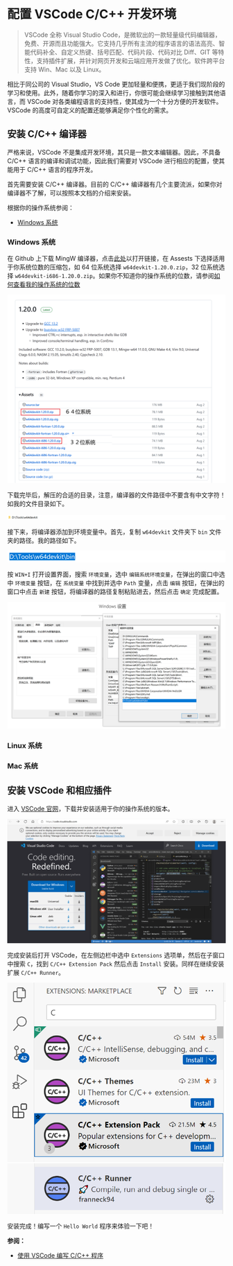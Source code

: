 # 配置 VSCode C/C++ 开发环境

> VSCode 全称 Visual Studio Code，是微软出的一款轻量级代码编辑器，免费、开源而且功能强大。它支持几乎所有主流的程序语言的语法高亮、智能代码补全、自定义热键、括号匹配、代码片段、代码对比 Diff、GIT 等特性，支持插件扩展，并针对网页开发和云端应用开发做了优化。软件跨平台支持 Win、Mac 以及 Linux。

相比于同公司的 Visual Studio，VS Code 更加轻量和便携，更适于我们现阶段的学习和使用。此外，随着你学习的深入和进行，你很可能会继续学习接触到其他语言，而 VSCode 对各类编程语言的支持性，使其成为一个十分方便的开发软件。VSCode 的高度可自定义的配置还能够满足你个性化的需求。


## 安装 C/C++ 编译器

严格来说，VSCode 不是集成开发环境，其只是一款文本编辑器。因此，不具备 C/C++ 语言的编译和调试功能，因此我们需要对 VSCode 进行相应的配置，使其能用于 C/C++ 语言的程序开发。

首先需要安装 C/C++ 编译器。目前的 C/C++ 编译器有几个主要流派，如果你对编译器不了解，可以按照本文档的介绍来安装。

根据你的操作系统参阅：
- [Windows 系统](./VSCode.md#windows-系统)

### Windows 系统

在 Github 上下载 MingW 编译器，点击[此处](https://github.com/skeeto/w64devkit/releases)以打开链接，在 Assests 下选择适用于你系统位数的压缩包，如 64 位系统选择 `w64devkit-1.20.0.zip`，32 位系统选择 `w64devkit-i686-1.20.0.zip`。如果你不知道你的操作系统的位数，请参阅[如何查看我的操作系统的位数](\404)

![Download image](./1.png)

下载完毕后，解压的合适的目录，注意，编译器的文件路径中不要含有中文字符！如我的文件目录如下。

![2](./2.png)

接下来，将编译器添加到环境变量中。首先，复制 `w64devkit` 文件夹下 `bin` 文件夹的路径。我的路径如下。

![3](./3.png)

按 `WIN+I` 打开设置界面，搜索 `环境变量`，选中 `编辑系统环境变量`，在弹出的窗口中选中 `环境变量` 按钮，在 `系统变量` 中找到并选中 `Path` 变量，点击 `编辑` 按钮，在弹出的窗口中点击 `新建` 按钮，将编译器的路径复制粘贴进去，然后点击 `确定` 完成配置。

![4](./4.png)

### Linux 系统

### Mac 系统

## 安装 VSCode 和相应插件

进入 [VSCode 官网](https://code.visualstudio.com/)，下载并安装适用于你的操作系统的版本。

![5](./5.png)

完成安装后打开 VSCode，在左侧边栏中选中 `Extensions` 选项单，然后在子窗口中搜索 `C`，找到 `C/C++ Extension Pack` 然后点击 `Install` 安装。同样在继续安装扩展 `C/C++ Runner`。

![6](./6.png)
![7](./7.png)

安装完成！编写一个 `Hello World` 程序来体验一下吧！

**参阅：**
- [使用 VSCode 编写 C/C++ 程序](./VSCodeUsage.md)